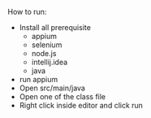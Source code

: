 How to run:
- Install all prerequisite
  - appium
  - selenium
  - node.js
  - intellij.idea
  - java
- run appium
- Open src/main/java
- Open one of the class file
- Right click inside editor and click run
